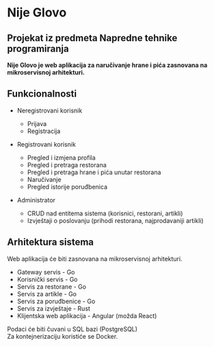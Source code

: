 # Nije Glovo
## Projekat iz predmeta Napredne tehnike programiranja
**Nije Glovo je web aplikacija za naručivanje hrane i pića zasnovana na mikroservisnoj arhitekturi.**

## Funkcionalnosti
- Neregistrovani korisnik

  - Prijava
  - Registracija
  
- Registrovani korisnik
  
  - Pregled i izmjena profila
  - Pregled i pretraga restorana
  - Pregled i pretraga hrane i pića unutar restorana
  - Naručivanje 
  - Pregled istorije poruđbenica
  
- Administrator
  
  - CRUD nad entitema sistema (korisnici, restorani, artikli)
  - Izvještaji o poslovanju (prihodi restorana, najprodavaniji artikli)
  
## Arhitektura sistema
Web aplikacija će biti zasnovana na mikroservisnoj arhitekturi.

- Gateway servis - Go
- Korisnički servis - Go
- Servis za restorane - Go
- Servis za artikle - Go
- Servis za poruđbenice - Go
- Servis za izvještaje - Rust
- Klijentska web aplikacija - Angular (možda React)

Podaci će biti čuvani u SQL bazi (PostgreSQL) <br />
Za kontejnerizaciju koristiće se Docker. <br />
